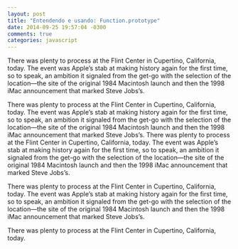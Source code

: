 ```yaml
---
layout: post
title: "Entendendo e usando: Function.prototype"
date: 2014-09-25 19:57:04 -0300
comments: true
categories: javascript
---
```


There was plenty to process at the Flint Center in Cupertino, California, today. The event was Apple’s stab at making history again for the first time, so to speak, an ambition it signaled from the get-go with the selection of the location—the site of the original 1984 Macintosh launch and then the 1998 iMac announcement that marked Steve Jobs’s.

<!-- more -->

There was plenty to process at the Flint Center in Cupertino, California, today. The event was Apple’s stab at making history again for the first time, so to speak, an ambition it signaled from the get-go with the selection of the location—the site of the original 1984 Macintosh launch and then the 1998 iMac announcement that marked Steve Jobs’s. There was plenty to process at the Flint Center in Cupertino, California, today. The event was Apple’s stab at making history again for the first time, so to speak, an ambition it signaled from the get-go with the selection of the location—the site of the original 1984 Macintosh launch and then the 1998 iMac announcement that marked Steve Jobs’s.

There was plenty to process at the Flint Center in Cupertino, California, today. The event was Apple’s stab at making history again for the first time, so to speak, an ambition it signaled from the get-go with the selection of the location—the site of the original 1984 Macintosh launch and then the 1998 iMac announcement that marked Steve Jobs’s.

There was plenty to process at the Flint Center in Cupertino, California, today.

